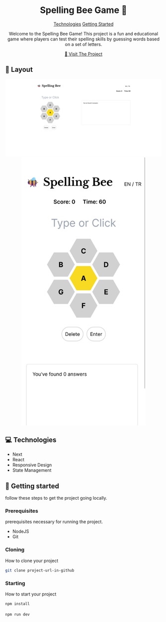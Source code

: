                   
 
<h1 align="center" style="font-weight: bold;">Spelling Bee Game 🐝</h1>

<p align="center">
<a href="#tech">Technologies</a>
<a href="#started">Getting Started</a>
 
</p>


<p align="center">Welcome to the Spelling Bee Game! This project is a fun and educational game where players can test their spelling skills by guessing words based on a set of letters.</p>


<p align="center">
<a href="https://spelling-bee-sage.vercel.app">📱 Visit The Project</a>
</p>
 
<h2 id="layout">🎨 Layout</h2>

<p align="center">

<img src="public/Screenshot-desktop.png" alt="screenshot-desktop" >
<img src="public/Screenshot-mobile.png" alt="screenshot-mobile" width="400px">
</p>
 
<h2 id="technologies">💻 Technologies</h2>

- Next
- React
- Responsive Design
- State Management
 
<h2 id="started">🚀 Getting started</h2>

follow these steps to get the project going locally.
 
<h3>Prerequisites</h3>

prerequisites necessary for running the project. 

- NodeJS
- Git 
 
<h3>Cloning</h3>

How to clone your project

```bash
git clone project-url-in-github
```
 
<h3>Starting</h3>

How to start your project

```bash
npm install

npm run dev
```
